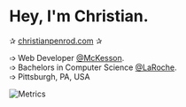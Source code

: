# Hey, I'm Christian.

✰ [christianpenrod.com](https://christianpenrod.com) ✰

➩ Web Developer [@McKesson](https://www.mckesson.com/). <br />
➩ Bachelors in Computer Science [@LaRoche](https://www.laroche.edu/Academics/Areas_of_Study/Computer_Science/Degrees_and_Requirements/?pid=16). <br />
➩ Pittsburgh, PA, USA <br />



![Metrics](https://metrics.lecoq.io/penrodlol?template=classic&base.repositories=0&languages=1&base=header%2C%20activity%2C%20community%2C%20repositories%2C%20metadata&base.indepth=false&base.hireable=false&base.skip=false&languages=false&languages.limit=8&languages.threshold=0%25&languages.other=false&languages.colors=github&languages.sections=most-used&languages.indepth=false&languages.analysis.timeout=15&languages.analysis.timeout.repositories=7.5&languages.categories=markup%2C%20programming&languages.recent.categories=markup%2C%20programming&languages.recent.load=300&languages.recent.days=14&config.timezone=America%2FNew_York)
